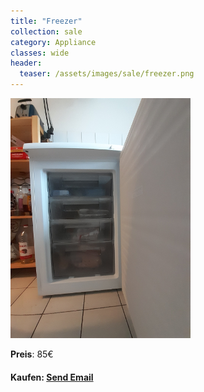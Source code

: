 ```yaml
---
title: "Freezer"
collection: sale
category: Appliance
classes: wide
header: 
  teaser: /assets/images/sale/freezer.png
---
```




<a href="">
  <img src="/assets/images/sale/freezer.png" alt="Freezer">
</a>

**Preis**: 85€


#### Kaufen: <a href = "mailto:digitaldasler@gmail.com?subject=Freezer">Send Email</a>

